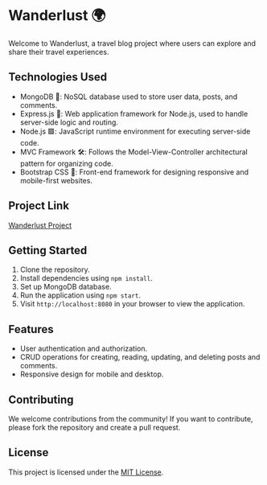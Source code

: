 # Wanderlust 🌍

Welcome to Wanderlust, a travel blog project where users can explore and share their travel experiences. 

## Technologies Used
- MongoDB 📁: NoSQL database used to store user data, posts, and comments.
- Express.js 🚀: Web application framework for Node.js, used to handle server-side logic and routing.
- Node.js 🟩: JavaScript runtime environment for executing server-side code.
- MVC Framework 🛠️: Follows the Model-View-Controller architectural pattern for organizing code.
- Bootstrap CSS 🎨: Front-end framework for designing responsive and mobile-first websites.

## Project Link
[Wanderlust Project](https://wanderlust-juxc.onrender.com/)

## Getting Started
1. Clone the repository.
2. Install dependencies using `npm install`.
3. Set up MongoDB database.
4. Run the application using `npm start`.
5. Visit `http://localhost:8080` in your browser to view the application.

## Features
- User authentication and authorization.
- CRUD operations for creating, reading, updating, and deleting posts and comments.
- Responsive design for mobile and desktop.

## Contributing
We welcome contributions from the community! If you want to contribute, please fork the repository and create a pull request.

## License
This project is licensed under the [MIT License](LICENSE).
